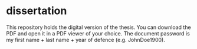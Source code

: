 # dissertation

This repository holds the digital version of the thesis. You can download the PDF and open it in a PDF viewer of your choice. The document password is my first name + last name + year of defence (e.g. JohnDoe1900).
